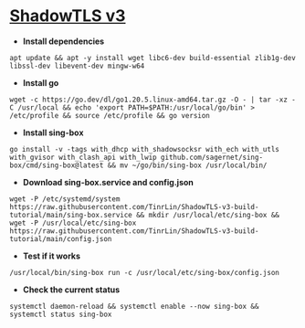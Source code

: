 # [ShadowTLS v3](https://github.com/ihciah/shadow-tls/tree/master)
- **Install dependencies**
```
apt update && apt -y install wget libc6-dev build-essential zlib1g-dev libssl-dev libevent-dev mingw-w64
```
- **Install go**
```
wget -c https://go.dev/dl/go1.20.5.linux-amd64.tar.gz -O - | tar -xz -C /usr/local && echo 'export PATH=$PATH:/usr/local/go/bin' > /etc/profile && source /etc/profile && go version 
```
- **Install sing-box**
```
go install -v -tags with_dhcp with_shadowsocksr with_ech with_utls with_gvisor with_clash_api with_lwip github.com/sagernet/sing-box/cmd/sing-box@latest && mv ~/go/bin/sing-box /usr/local/bin/
```
- **Download sing-box.service and config.json**
```
wget -P /etc/systemd/system https://raw.githubusercontent.com/TinrLin/ShadowTLS-v3-build-tutorial/main/sing-box.service && mkdir /usr/local/etc/sing-box && wget -P /usr/local/etc/sing-box https://raw.githubusercontent.com/TinrLin/ShadowTLS-v3-build-tutorial/main/config.json
```
- **Test if it works**
```
/usr/local/bin/sing-box run -c /usr/local/etc/sing-box/config.json
```
- **Check the current status**
```
systemctl daemon-reload && systemctl enable --now sing-box && systemctl status sing-box
